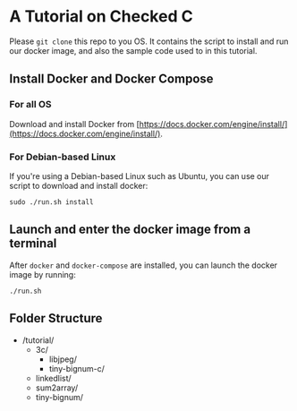 # A Tutorial on Checked C

Please `git clone` this repo to you OS. It contains the script to install and
run our docker image, and also the sample code used to in this tutorial.

##  Install Docker and Docker Compose

### For all OS
Download and install Docker from [https://docs.docker.com/engine/install/](https://docs.docker.com/engine/install/).

### For Debian-based Linux
If you're using a Debian-based Linux such as Ubuntu, you can use our script
to download and install docker:

```shell
sudo ./run.sh install
```

## Launch and enter the docker image from a terminal
After `docker` and `docker-compose` are installed, you can launch the docker
image by running:

```shell
./run.sh
```

## Folder Structure

- /tutorial/
    - 3c/
        - libjpeg/
        - tiny-bignum-c/
    - linkedlist/
    - sum2array/
    - tiny-bignum/
